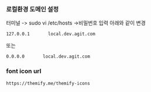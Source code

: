 ### 로컬환경 도메인 설정
터미널 -> sudo vi /etc/hosts ->비밀번호 입력
아래와 같이 변경

`127.0.0.1       local.dev.agit.com`

또는

`0.0.0.0       local.dev.agit.com`

### font icon url
`https://themify.me/themify-icons`